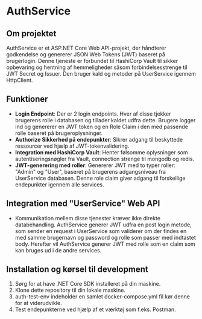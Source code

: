 # AuthService

## Om projektet
AuthService er et ASP.NET Core Web API-projekt, der håndterer godkendelse og genererer JSON Web Tokens (JWT) baseret på brugerlogin. Denne tjeneste er forbundet til HashiCorp Vault til sikker opbevaring og hentning af hemmeligheder såsom forbindelsesstrenge til  JWT Secret og Issuer. Den bruger kald og metoder på UserService igennem HttpClient.

## Funktioner
- **Login Endpoint**: Der er 2 login endpoints. Hver af disse tjekker brugerens rolle i databasen og tillader kaldet udfra dette. Brugere logger ind og genererer en JWT token og en Role Claim i den med passende rolle baseret på brugeroplysninger.
- **Authorize Sikkerhed på endepunkter**: Sikrer adgang til beskyttede ressourcer ved hjælp af JWT-tokenvalidering.
- **Integration med HashiCorp Vault**: Henter følsomme oplysninger som autentiseringsnøgler fra Vault, connection strenge til mongodb og redis.
- **JWT-generering med roller**: Genererer JWT med to typer roller: "Admin" og "User", baseret på brugerens adgangsniveau fra UserService databasen. Denne role claim giver adgang til forskellige endepunkter igennem alle services.

## Integration med "UserService" Web API
- Kommunikation mellem disse tjenester kræver ikke direkte databehandling. AuthService generer JWT udfra en post login metode, som sender en request i UserService som validerer om der findes en med samme brugernavn og password og rolle som passer med indtastet body. Herefter vil AuthService generer JWT med rolle som en claim som kan bruges ud i de andre services.

## Installation og kørsel til development
1. Sørg for at have .NET Core SDK installeret på din maskine.
2. Klone dette repository til din lokale maskine.
3. auth-test-env indeholder en samlet docker-compose.yml fil kør denne for at viderudvikle.
4. Test endepunkterne ved hjælp af et værktøj som f.eks. Postman.
